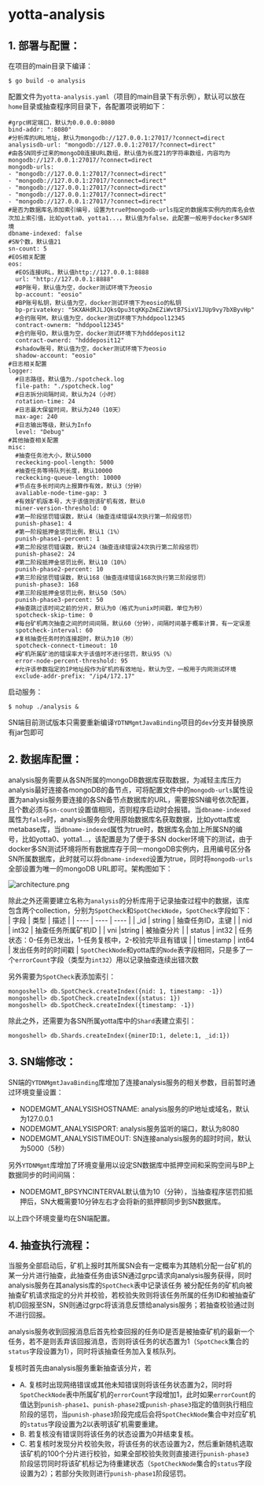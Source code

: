 # yotta-analysis
## 1. 部署与配置：
在项目的main目录下编译：
```
$ go build -o analysis
```
配置文件为`yotta-analysis.yaml`（项目的main目录下有示例），默认可以放在`home`目录或抽查程序同目录下，各配置项说明如下：
```
#grpc绑定端口，默认为0.0.0.0:8080
bind-addr: ":8080"
#分析库的URL地址，默认为mongodb://127.0.0.1:27017/?connect=direct
analysisdb-url: "mongodb://127.0.0.1:27017/?connect=direct"
#由各SN同步过来的mongoDB连接URL数组，默认值为长度21的字符串数组，内容均为mongodb://127.0.0.1:27017/?connect=direct
mongodb-urls: 
- "mongodb://127.0.0.1:27017/?connect=direct"
- "mongodb://127.0.0.1:27017/?connect=direct"
- "mongodb://127.0.0.1:27017/?connect=direct"
- "mongodb://127.0.0.1:27017/?connect=direct"
- "mongodb://127.0.0.1:27017/?connect=direct"
#是否为数据库名添加索引编号，设置为true时mongodb-urls指定的数据库实例内的库名会依次加上索引值，比如yotta0、yotta1...，默认值为false，此配置一般用于docker多SN环境
dbname-indexed: false
#SN个数，默认值21
sn-count: 5
#EOS相关配置
eos:
  #EOS连接URL，默认值http://127.0.0.1:8888
  url: "http://127.0.0.1:8888"
  #BP账号，默认值为空，docker测试环境下为eosio
  bp-account: "eosio"
  #BP账号私钥，默认值为空，docker测试环境下为eosio的私钥
  bp-privatekey: "5KXAHdRJLJQksQpu3tqKKpZmEZiWvtB7SixV1JUp9vy7bXByvHp"
  #合约账号M，默认值为空，docker测试环境下为hddpool12345
  contract-ownerm: "hddpool12345"
  #合约账号D，默认值为空，docker测试环境下为hdddeposit12
  contract-ownerd: "hdddeposit12"
  #shadow账号，默认值为空，docker测试环境下为eosio
  shadow-account: "eosio"
#日志相关配置
logger:
  #日志路径，默认值为./spotcheck.log
  file-path: "./spotcheck.log"
  #日志拆分间隔时间，默认为24（小时）
  rotation-time: 24
  #日志最大保留时间，默认为240（10天）
  max-age: 240
  #日志输出等级，默认为Info
  level: "Debug"
#其他抽查相关配置
misc:
  #抽查任务池大小，默认5000
  reckecking-pool-length: 5000
  #抽查任务等待队列长度，默认10000
  reckecking-queue-length: 10000
  #节点在多长时间内上报算作有效，默认3（分钟）
  avaliable-node-time-gap: 3
  #有效矿机版本号，大于该值则该矿机有效，默认0
  miner-version-threshold: 0
  #第一阶段惩罚错误数，默认4（抽查连续错误4次执行第一阶段惩罚）
  punish-phase1: 4
  #第一阶段抵押金惩罚比例，默认1（1%）
  punish-phase1-percent: 1
  #第二阶段惩罚错误数，默认24（抽查连续错误24次执行第二阶段惩罚）
  punish-phase2: 24
  #第二阶段抵押金惩罚比例，默认10（10%）
  punish-phase2-percent: 10
  #第三阶段惩罚错误数，默认168（抽查连续错误168次执行第三阶段惩罚）
  punish-phase3: 168
  #第三阶段抵押金惩罚比例，默认50（50%）
  punish-phase3-percent: 50
  #抽查跳过该时间之前的分片，默认为0（格式为unix时间戳，单位为秒）
  spotcheck-skip-time: 0
  #每台矿机两次抽查之间的时间间隔，默认60（分钟），间隔时间基于概率计算，有一定误差
  spotcheck-interval: 60
  #复核抽查任务时的连接超时，默认为10（秒）
  spotcheck-connect-timeout: 10
  #矿机所属矿池的错误率大于该值时不进行惩罚，默认95（%）
  error-node-percent-threshold: 95
  #允许该参数指定的IP地址段作为矿机的有效地址，默认为空，一般用于内网测试环境
  exclude-addr-prefix: "/ip4/172.17"
```
启动服务：
```
$ nohup ./analysis &
```
SN端目前测试版本只需要重新编译`YDTNMgmtJavaBinding`项目的`dev`分支并替换原有jar包即可

## 2. 数据库配置：
analysis服务需要从各SN所属的mongoDB数据库获取数据，为减轻主库压力analysis最好连接各mongoDB的备节点，可将配置文件中的`mongodb-urls`属性设置为analysis服务要连接的各SN备节点数据库的URL，需要按SN编号依次配置，且个数必须与`sn-count`设置值相同，否则程序启动时会报错。当`dbname-indexed`属性为`false`时，analysis服务会使用原始数据库名获取数据，比如yotta库或metabase库，当`dbname-indexed`属性为true时，数据库名会加上所属SN的编号，比如yotta0、yotta1...，该配置是为了便于多SN docker环境下的测试，由于docker多SN测试环境将所有数据库存于同一mongoDB实例内，且用编号区分各SN所属数据库，此时就可以将`dbname-indexed`设置为true，同时将`mongodb-urls`全部设置为唯一的mongoDB URL即可。架构图如下：

![architecture.png](https://i.loli.net/2020/04/30/vFc6KSZ3YoQfuyJ.png)

除此之外还需要建立名称为`analysis`的分析库用于记录抽查过程中的数据，该库包含两个collection，分别为`SpotCheck`和`SpotCheckNode`，`SpotCheck`字段如下：
| 字段 | 类型 | 描述 |
| ---- | ---- | ---- |
| _id | string | 抽查任务ID，主键 |
| nid | int32 | 抽查任务所属矿机ID |
| vni |string |	被抽查分片 |
| status | int32 | 任务状态：0-任务已发出，1-任务复核中，2-校验完毕且有错误 |
| timestamp	| int64	| 发出任务时的时间戳 |
`SpotCheckNode`和yotta库的`Node`表字段相同，只是多了一个`errorCount`字段（类型为`int32`）用以记录抽查连续出错次数

另外需要为`SpotCheck`表添加索引：
```
mongoshell> db.SpotCheck.createIndex({nid: 1, timestamp: -1})
mongoshell> db.SpotCheck.createIndex({status: 1})
mongoshell> db.SpotCheck.createIndex({timestamp: -1})
```
除此之外，还需要为各SN所属yotta库中的`Shard`表建立索引：
```
mongoshell> db.Shards.createIndex({minerID:1, delete:1, _id:1})
```

## 3. SN端修改：
SN端的`YTDNMgmtJavaBinding`库增加了连接analysis服务的相关参数，目前暂时通过环境变量设置：
* NODEMGMT_ANALYSISHOSTNAME: analysis服务的IP地址或域名，默认为127.0.0.1
* NODEMGMT_ANALYSISPORT: analysis服务监听的端口，默认为8080
* NODEMGMT_ANALYSISTIMEOUT: SN连接analysis服务的超时时间，默认为5000（5秒）
  
另外`YTDNMgmt`库增加了环境变量用以设定SN数据库中抵押空间和采购空间与BP上数据同步的时间间隔：
* NODEMGMT_BPSYNCINTERVAL默认值为10（分钟），当抽查程序惩罚扣抵押后，SN大概需要10分钟左右才会将新的抵押额同步到SN数据库。
  
以上四个环境变量均在SN端配置。

## 4. 抽查执行流程：
当服务全部启动后，矿机上报时其所属SN会有一定概率为其随机分配一台矿机的某一分片进行抽查，此抽查任务由该SN通过grpc请求向analysis服务获得，同时analysis服务在其analysis库的`SpotCheck`表中记录该任务
被分配任务的矿机向被抽查矿机请求指定的分片并校验，若校验失败则将该任务所属的任务ID和被抽查矿机ID回报至SN，SN则通过grpc将该消息反馈给analysis服务；若抽查校验通过则不进行回报。

analysis服务收到回报消息后首先检查回报的任务ID是否是被抽查矿机的最新一个任务，若不是则丢弃该回报消息，否则将该任务的状态置为1（`SpotCheck`集合的`status`字段设置为1），同时将该抽查任务加入复核队列。

复核时首先由analysis服务重新抽查该分片，若
* A. 复核时出现网络错误或其他未知错误则将该任务状态置为2，同时将`SpotCheckNode`表中所属矿机的`errorCount`字段增加1，此时如果`errorCount`的值达到`punish-phase1`、`punish-phase2`或`punish-phase3`指定的值则执行相应阶段的惩罚，当`punish-phase3`阶段完成后会将`SpotCheckNode`集合中对应矿机的`status`字段设置为2以表明该矿机需要重建。
* B. 若复核没有错误则将该任务的状态设置为0并结束复核。
* C. 若复核时发现分片校验失败，将该任务的状态设置为2，然后重新随机选取该矿机的100个分片进行校验，如果全部校验失败则直接进行`punish-phase3`阶段惩罚同时将该矿机标记为待重建状态（`SpotCheckNode`集合的`status`字段设置为2）；若部分失败则进行`punish-phase1`阶段惩罚。